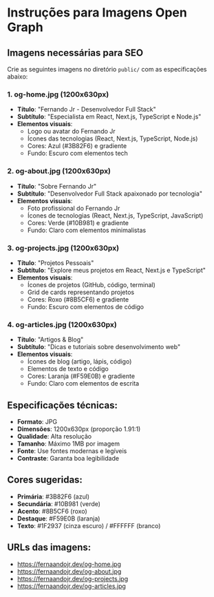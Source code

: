 # Instruções para Imagens Open Graph

## Imagens necessárias para SEO

Crie as seguintes imagens no diretório `public/` com as especificações abaixo:

### 1. og-home.jpg (1200x630px)

-   **Título**: "Fernando Jr - Desenvolvedor Full Stack"
-   **Subtítulo**: "Especialista em React, Next.js, TypeScript e Node.js"
-   **Elementos visuais**:
    -   Logo ou avatar do Fernando Jr
    -   Ícones das tecnologias (React, Next.js, TypeScript, Node.js)
    -   Cores: Azul (#3B82F6) e gradiente
    -   Fundo: Escuro com elementos tech

### 2. og-about.jpg (1200x630px)

-   **Título**: "Sobre Fernando Jr"
-   **Subtítulo**: "Desenvolvedor Full Stack apaixonado por tecnologia"
-   **Elementos visuais**:
    -   Foto profissional do Fernando Jr
    -   Ícones de tecnologias (React, Next.js, TypeScript, JavaScript)
    -   Cores: Verde (#10B981) e gradiente
    -   Fundo: Claro com elementos minimalistas

### 3. og-projects.jpg (1200x630px)

-   **Título**: "Projetos Pessoais"
-   **Subtítulo**: "Explore meus projetos em React, Next.js e TypeScript"
-   **Elementos visuais**:
    -   Ícones de projetos (GitHub, código, terminal)
    -   Grid de cards representando projetos
    -   Cores: Roxo (#8B5CF6) e gradiente
    -   Fundo: Escuro com elementos de código

### 4. og-articles.jpg (1200x630px)

-   **Título**: "Artigos & Blog"
-   **Subtítulo**: "Dicas e tutoriais sobre desenvolvimento web"
-   **Elementos visuais**:
    -   Ícones de blog (artigo, lápis, código)
    -   Elementos de texto e código
    -   Cores: Laranja (#F59E0B) e gradiente
    -   Fundo: Claro com elementos de escrita

## Especificações técnicas:

-   **Formato**: JPG
-   **Dimensões**: 1200x630px (proporção 1.91:1)
-   **Qualidade**: Alta resolução
-   **Tamanho**: Máximo 1MB por imagem
-   **Fonte**: Use fontes modernas e legíveis
-   **Contraste**: Garanta boa legibilidade

## Cores sugeridas:

-   **Primária**: #3B82F6 (azul)
-   **Secundária**: #10B981 (verde)
-   **Acento**: #8B5CF6 (roxo)
-   **Destaque**: #F59E0B (laranja)
-   **Texto**: #1F2937 (cinza escuro) / #FFFFFF (branco)

## URLs das imagens:

-   https://fernaandojr.dev/og-home.jpg
-   https://fernaandojr.dev/og-about.jpg
-   https://fernaandojr.dev/og-projects.jpg
-   https://fernaandojr.dev/og-articles.jpg
